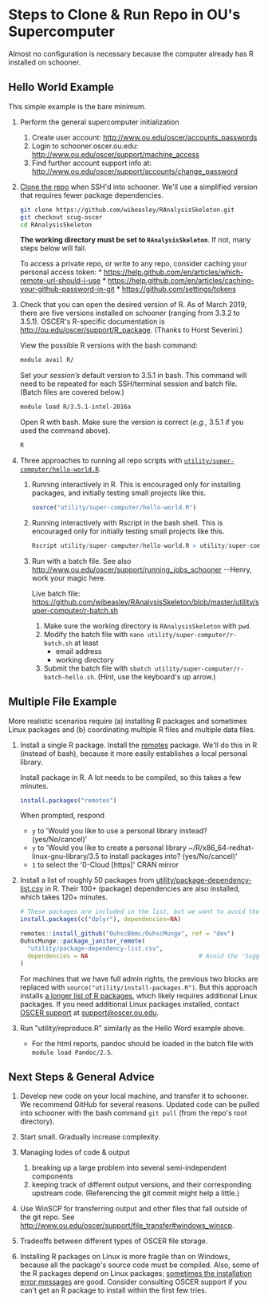 Steps to Clone & Run Repo in OU's Supercomputer
========

Almost no configuration is necessary because the computer already has R installed on schooner.

Hello World Example
---------------------------

This simple example is the bare minimum.

1. Perform the general supercomputer initialization
    1. Create user account: http://www.ou.edu/oscer/accounts_passwords
    1. Login to schooner.oscer.ou.edu: http://www.ou.edu/oscer/support/machine_access
    1. Find further account support info at: http://www.ou.edu/oscer/support/accounts/change_password

1. [Clone the repo](https://help.github.com/en/articles/cloning-a-repository) when SSH'd into schooner.  We'll use a simplified version that requires fewer package dependencies.

    ```bash
    git clone https://github.com/wibeasley/RAnalysisSkeleton.git
    git checkout scug-oscer
    cd RAnalysisSkeleton
    ```

    **The working directory must be set to `RAnalysisSkeleton`**.  If not, many steps below will fail.
    
    To access a private repo, or write to any repo, consider caching your personal access token:
        * https://help.github.com/en/articles/which-remote-url-should-i-use
        * https://help.github.com/en/articles/caching-your-github-password-in-git
        * https://github.com/settings/tokens

1. Check that you can open the desired version of R.  As of March 2019, there are five versions installed on schooner (ranging from 3.3.2 to 3.5.1).  OSCER's R-specific documentation is http://ou.edu/oscer/support/R_package.  (Thanks to Horst Severini.)

    View the possible R versions with the bash command:

    ```bash
    module avail R/
    ```

    Set your *session’s* default version to 3.5.1 in bash.  This command will need to be repeated for each SSH/terminal session and batch file.  (Batch files are covered below.)
    ```bash
    module load R/3.5.1-intel-2016a
    ```

    Open R with bash.  Make sure the version is correct (*e.g.*, 3.5.1 if you used the command above).
    ```bash
    R
    ```
1. Three approaches to running all repo scripts with [`utility/super-computer/hello-world.R`](https://github.com/wibeasley/RAnalysisSkeleton/blob/master/utility/super-computer/hello-world.R).

    1. Running interactively in R.  This is encouraged only for installing packages, and initially testing small projects like this.
        ```r
        source("utility/super-computer/hello-world.R")
        ```

    1. Running interactively with Rscript in the bash shell.  This is encouraged only for initially testing small projects like this.

        ```r
        Rscript utility/super-computer/hello-world.R > utility/super-computer/output.txt
        ```

    1. Run with a batch file. See also http://www.ou.edu/oscer/support/running_jobs_schooner
        --Henry, work your magic here.

        Live batch file: https://github.com/wibeasley/RAnalysisSkeleton/blob/master/utility/super-computer/r-batch.sh

        1. Make sure the working directory is `RAnalysisSkeleton` with `pwd`.
        1. Modify the batch file with `nano utility/super-computer/r-batch.sh` at least
            * email address
            * working directory
        1. Submit the batch file with `sbatch utility/super-computer/r-batch-hello.sh`.  (Hint, use the keyboard's up arrow.)

Multiple File Example
---------------------------

More realistic scenarios require (a) installing R packages and sometimes Linux packages and (b) coordinating multiple R files
and multiple data files.  

1. Install a single R package.  Install the [remotes](https://CRAN.R-project.org/package=remotes) package.  We'll do this in R (instead of bash), because it more easily establishes a local personal library.

    Install package in R.  A lot needs to be compiled, so this takes a few minutes.
    ```R
    install.packages("remotes")
    ```

    When prompted, respond
    * `y` to 'Would you like to use a personal library instead? (yes/No/cancel)'
    * `y` to 'Would you like to create a personal library ~/R/x86_64-redhat-linux-gnu-library/3.5 to install packages into? (yes/No/cancel)'
    * `1` to select the '0-Cloud [https]' CRAN mirror

1. Install a list of roughly 50 packages from [utility/package-dependency-list.csv](https://github.com/wibeasley/RAnalysisSkeleton/blob/master/utility/package-dependency-list.csv) in R.  Their 100+ (package) dependencies are also installed, which takes 120+ minutes.

    ```r
    # These packages are included in the list, but we want to avoid their 'Suggests' dependencies.
    install.packages(c("dplyr"), dependencies=NA)
    
    remotes::install_github("OuhscBbmc/OuhscMunge", ref = "dev")
    OuhscMunge::package_janitor_remote(
      "utility/package-dependency-list.csv",
      dependencies = NA                               # Avoid the 'Suggests' packages
    )
    ```

    For machines that we have full admin rights, the previous two blocks are replaced with `source("utility/install-packages.R")`.  But this approach installs [a longer list of R packages](https://github.com/OuhscBbmc/RedcapExamplesAndPatterns/blob/master/utility/package-dependency-list.csv), which likely requires additional Linux packages.  If you need additional Linux packages installed, contact [OSCER support](http://www.ou.edu/oscer) at support@oscer.ou.edu.

1. Run "utility/reproduce.R" similarly as the Hello Word example above.
    * For the html reports, pandoc should be loaded in the batch file with `module load Pandoc/2.5`.

Next Steps & General Advice
---------------------------

1. Develop new code on your local machine, and transfer it to schooner.  We recommend GitHub for several reasons.  Updated code can be pulled into schooner with the bash command `git pull` (from the repo's root directory).

1. Start small.  Gradually increase complexity.

1. Managing lodes of code & output
    1. breaking up a large problem into several semi-independent components
    1. keeping track of different output versions, and their corresponding upstream code.  (Referencing the git commit might help a little.)

1. Use WinSCP for transferring output and other files that fall outside of the git repo.  See http://www.ou.edu/oscer/support/file_transfer#windows_winscp.

1. Tradeoffs between different types of OSCER file storage.

1. Installing R packages on Linux is more fragile than on Windows, because all the package's source code must be compiled.  Also, some of the R packages depend on Linux packages; [sometimes the installation error messages](https://stackoverflow.com/a/49165163/1082435) are good.  Consider consulting OSCER support if you can't get an R package to install within the first few tries.
